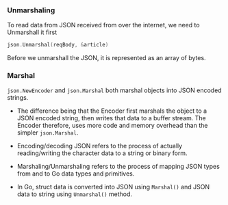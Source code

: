 
### Unmarshaling
To read data from JSON received from over the internet, we need to Unmarshall it first
```go
json.Unmarshal(reqBody, &article)
```

Before we unmarshall the JSON, it is represented as an array of bytes.

### Marshal
`json.NewEncoder` and `json.Marshal` both marshal objects into JSON encoded strings.
- The difference being that the Encoder first marshals the object to a JSON encoded string, then writes that data to a buffer stream. The Encoder therefore, uses more code and memory overhead than the simpler `json.Marshal`.

- Encoding/decoding JSON refers to the process of actually reading/writing the character data to a string or binary form.
- Marshaling/Unmarshaling refers to the process of mapping JSON types from and to Go data types and primitives.

- In Go, struct data is converted into JSON using `Marshal()` and JSON data to string using `Unmarshal()` method.
